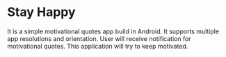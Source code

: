 # Stay Happy
It is a simple motivational quotes app build in Android. It supports multiple app resolutions and orientation. User will receive notification for motivational quotes. This application will try to keep motivated.